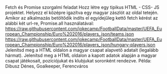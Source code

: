 Fetch és Promise szorgalmi feladat
Hozz létre egy tipikus HTML - CSS- JS projektet.
Helyezz el középre igazítva egy magyar zászlót az oldal tetején.
Amikor az alkalmazás betöltődik indíts el egyidejűleg kettő fetch kérést az alábbi két url-re, Promise.all használatával:
https://raw.githubusercontent.com/jokecamp/FootballData/master/UEFA_European_Championship/Euro%202016/players_json/teams.json
https://raw.githubusercontent.com/jokecamp/FootballData/master/UEFA_European_Championship/Euro%202016/players_json/hungary-players.json
Jelenítsd meg a HTML oldalon a magyar csapat alapvető adatait (legalább hármat).
Jelenítsd meg a HTML oldalon a kapott adatok alapján a magyar csapat játékosait, pozíciójukat és klubjukat soronként rendezve. Példa: Dibusz Dénes, Goalkeeper, Ferencváros